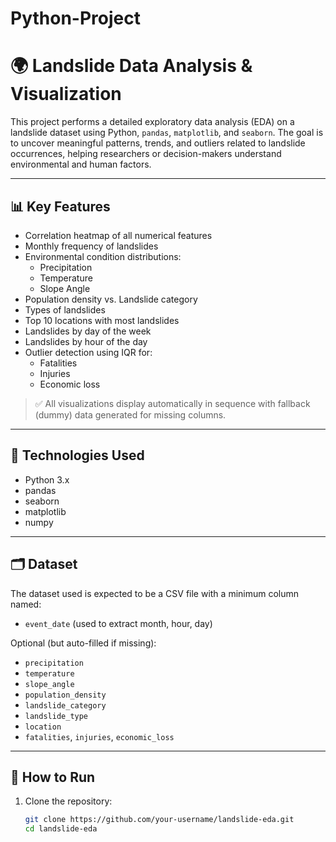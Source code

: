 # Python-Project
# 🌍 Landslide Data Analysis & Visualization

This project performs a detailed exploratory data analysis (EDA) on a landslide dataset using Python, `pandas`, `matplotlib`, and `seaborn`. The goal is to uncover meaningful patterns, trends, and outliers related to landslide occurrences, helping researchers or decision-makers understand environmental and human factors.

---

## 📊 Key Features

- Correlation heatmap of all numerical features
- Monthly frequency of landslides
- Environmental condition distributions:
  - Precipitation
  - Temperature
  - Slope Angle
- Population density vs. Landslide category
- Types of landslides
- Top 10 locations with most landslides
- Landslides by day of the week
- Landslides by hour of the day
- Outlier detection using IQR for:
  - Fatalities
  - Injuries
  - Economic loss

> ✅ All visualizations display automatically in sequence with fallback (dummy) data generated for missing columns.

---

## 🧠 Technologies Used

- Python 3.x
- pandas
- seaborn
- matplotlib
- numpy

---

## 🗂 Dataset

The dataset used is expected to be a CSV file with a minimum column named:
- `event_date` (used to extract month, hour, day)

Optional (but auto-filled if missing):
- `precipitation`
- `temperature`
- `slope_angle`
- `population_density`
- `landslide_category`
- `landslide_type`
- `location`
- `fatalities`, `injuries`, `economic_loss`

---

## 🚀 How to Run

1. Clone the repository:
   ```bash
   git clone https://github.com/your-username/landslide-eda.git
   cd landslide-eda
